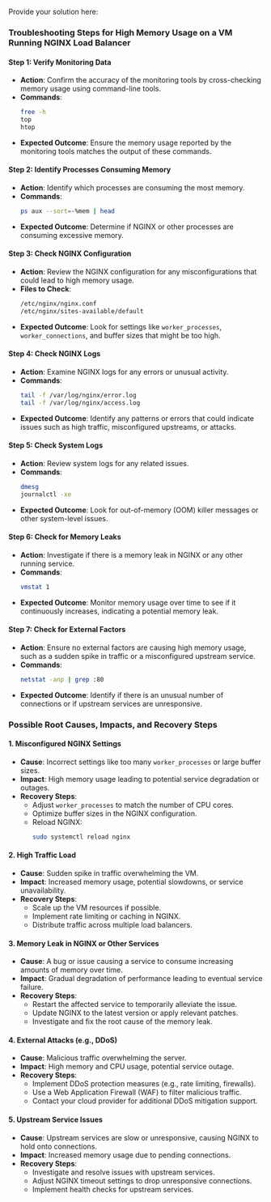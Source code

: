 Provide your solution here:
### Troubleshooting Steps for High Memory Usage on a VM Running NGINX Load Balancer

#### Step 1: **Verify Monitoring Data**
- **Action**: Confirm the accuracy of the monitoring tools by cross-checking memory usage using command-line tools.
- **Commands**:
  ```bash
  free -h
  top
  htop
  ```
- **Expected Outcome**: Ensure the memory usage reported by the monitoring tools matches the output of these commands.

#### Step 2: **Identify Processes Consuming Memory**
- **Action**: Identify which processes are consuming the most memory.
- **Commands**:
  ```bash
  ps aux --sort=-%mem | head
  ```
- **Expected Outcome**: Determine if NGINX or other processes are consuming excessive memory.

#### Step 3: **Check NGINX Configuration**
- **Action**: Review the NGINX configuration for any misconfigurations that could lead to high memory usage.
- **Files to Check**:
  ```bash
  /etc/nginx/nginx.conf
  /etc/nginx/sites-available/default
  ```
- **Expected Outcome**: Look for settings like `worker_processes`, `worker_connections`, and buffer sizes that might be too high.

#### Step 4: **Check NGINX Logs**
- **Action**: Examine NGINX logs for any errors or unusual activity.
- **Commands**:
  ```bash
  tail -f /var/log/nginx/error.log
  tail -f /var/log/nginx/access.log
  ```
- **Expected Outcome**: Identify any patterns or errors that could indicate issues such as high traffic, misconfigured upstreams, or attacks.

#### Step 5: **Check System Logs**
- **Action**: Review system logs for any related issues.
- **Commands**:
  ```bash
  dmesg
  journalctl -xe
  ```
- **Expected Outcome**: Look for out-of-memory (OOM) killer messages or other system-level issues.

#### Step 6: **Check for Memory Leaks**
- **Action**: Investigate if there is a memory leak in NGINX or any other running service.
- **Commands**:
  ```bash
  vmstat 1
  ```
- **Expected Outcome**: Monitor memory usage over time to see if it continuously increases, indicating a potential memory leak.

#### Step 7: **Check for External Factors**
- **Action**: Ensure no external factors are causing high memory usage, such as a sudden spike in traffic or a misconfigured upstream service.
- **Commands**:
  ```bash
  netstat -anp | grep :80
  ```
- **Expected Outcome**: Identify if there is an unusual number of connections or if upstream services are unresponsive.

### Possible Root Causes, Impacts, and Recovery Steps

#### 1. **Misconfigured NGINX Settings**
- **Cause**: Incorrect settings like too many `worker_processes` or large buffer sizes.
- **Impact**: High memory usage leading to potential service degradation or outages.
- **Recovery Steps**:
  - Adjust `worker_processes` to match the number of CPU cores.
  - Optimize buffer sizes in the NGINX configuration.
  - Reload NGINX:
    ```bash
    sudo systemctl reload nginx
    ```

#### 2. **High Traffic Load**
- **Cause**: Sudden spike in traffic overwhelming the VM.
- **Impact**: Increased memory usage, potential slowdowns, or service unavailability.
- **Recovery Steps**:
  - Scale up the VM resources if possible.
  - Implement rate limiting or caching in NGINX.
  - Distribute traffic across multiple load balancers.

#### 3. **Memory Leak in NGINX or Other Services**
- **Cause**: A bug or issue causing a service to consume increasing amounts of memory over time.
- **Impact**: Gradual degradation of performance leading to eventual service failure.
- **Recovery Steps**:
  - Restart the affected service to temporarily alleviate the issue.
  - Update NGINX to the latest version or apply relevant patches.
  - Investigate and fix the root cause of the memory leak.

#### 4. **External Attacks (e.g., DDoS)**
- **Cause**: Malicious traffic overwhelming the server.
- **Impact**: High memory and CPU usage, potential service outage.
- **Recovery Steps**:
  - Implement DDoS protection measures (e.g., rate limiting, firewalls).
  - Use a Web Application Firewall (WAF) to filter malicious traffic.
  - Contact your cloud provider for additional DDoS mitigation support.

#### 5. **Upstream Service Issues**
- **Cause**: Upstream services are slow or unresponsive, causing NGINX to hold onto connections.
- **Impact**: Increased memory usage due to pending connections.
- **Recovery Steps**:
  - Investigate and resolve issues with upstream services.
  - Adjust NGINX timeout settings to drop unresponsive connections.
  - Implement health checks for upstream services.
